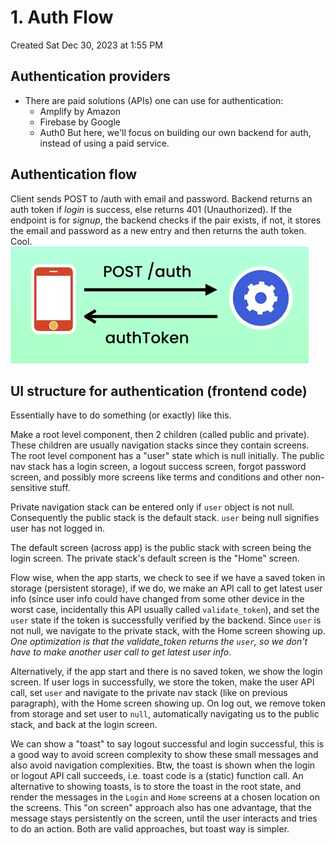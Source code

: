 # 1. Auth Flow
Created Sat Dec 30, 2023 at 1:55 PM

## Authentication providers
- There are paid solutions (APIs) one can use for authentication:
	- Amplify by Amazon
	- Firebase by Google
	- Auth0
	But here, we'll focus on building our own backend for auth, instead of using a paid service.

## Authentication flow
Client sends POST to /auth with email and password. Backend returns an auth token if *login* is success, else returns 401 (Unauthorized). If the endpoint is for *signup*, the backend checks if the pair exists, if not, it stores the email and password as a new entry and then returns the auth token. Cool.
   ![](/assets/1-Auth-Flow-image-1-958a31ee.png)

## UI structure for authentication (frontend code)
Essentially have to do something (or exactly) like this.

Make a root level component, then 2 children (called public and private). These children are usually navigation stacks since they contain screens. The root level component has a "user" state which is null initially. The public nav stack has a login screen, a logout success screen, forgot password screen, and possibly more screens like terms and conditions and other non-sensitive stuff.

Private navigation stack can be entered only if `user` object is not null. Consequently the public stack is the default stack. `user` being null signifies user has not logged in. 

The default screen (across app) is the public stack with screen being the login screen. The private stack's default screen is the "Home" screen.

Flow wise, when the app starts, we check to see if we have a saved token in storage (persistent storage), if we do, we make an API call to get latest user info (since user info could have changed from some other device in the worst case, incidentally this API usually called `validate_token`), and set the `user` state if the token is successfully verified by the backend. Since `user` is not null, we navigate to the private stack, with the Home screen showing up. _One optimization is that the validate_token returns the `user`, so we don't have to make another user call to get latest user info_.

Alternatively, if the app start and there is no saved token, we show the login screen. If user logs in successfully, we store the token, make the user API call, set `user` and navigate to the private nav stack (like on previous paragraph), with the Home screen showing up. On log out, we remove token from storage and set user to `null`, automatically navigating us to the public stack, and back at the login screen. 

We can show a "toast" to say logout successful and login successful, this is a good way to avoid screen complexity to show these small messages and also avoid navigation complexities. Btw, the toast is shown when the login or logout API call succeeds, i.e. toast code is a (static) function call. An alternative to showing toasts, is to store the toast in the root state, and render the messages in the `Login` and `Home` screens at a chosen location on the screens. This "on screen" approach also has one advantage, that the message stays persistently on the screen, until the user interacts and tries to do an action. Both are valid approaches, but toast way is simpler.